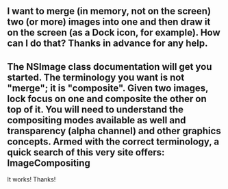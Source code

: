 

I want to merge (in memory, not on the screen) two (or more) images into one and then draw it on the screen (as a Dock icon, for example). How can I do that? Thanks in advance for any help.
----
The NSImage class documentation will get you started.  The terminology you want is not "merge"; it is "composite".  Given two images, lock focus on one and composite the other on top of it.  You will need to understand the compositing modes available as well and transparency (alpha channel) and other graphics concepts.  Armed with the correct terminology, a quick search of this very site offers: ImageCompositing
----
It works! Thanks!
